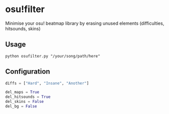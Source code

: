 osu!filter
==========
Minimise your osu! beatmap library by erasing unused elements (difficulties, hitsounds, skins)

Usage
-----
`python osufilter.py "/your/song/path/here"`

Configuration
-----
```python
diffs = ["Hard", "Insane", "Another"] 
```

```python
del_maps = True
del_hitsounds = True
del_skins = False
del_bg = False
```
